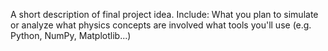A short description of final project idea. 
Include:
What you plan to simulate or analyze
what physics concepts are involved
what tools you'll use (e.g. Python, NumPy, Matplotlib...)